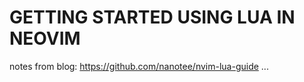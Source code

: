 # GETTING STARTED USING LUA IN NEOVIM
notes from blog: https://github.com/nanotee/nvim-lua-guide
...
